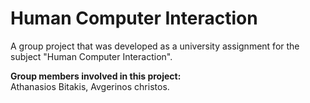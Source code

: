 # Human Computer Interaction

A group project that was developed as a university assignment for the subject "Human Computer Interaction".

**Group members involved in this project:**<br>
Athanasios Bitakis, Avgerinos christos.
